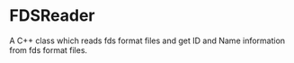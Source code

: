 # FDSReader
A C++ class which reads fds format files and get ID and Name information from fds format files.
